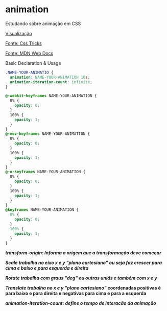 # animation

Estudando sobre animação em CSS

[Visualização](https://joaoquinto.github.io/Animation/animation/index.html)

[Fonte: Css Tricks](https://css-tricks.com/snippets/css/keyframe-animation-syntax/)

[Fonte: MDN Web Docs](https://developer.mozilla.org/en-US/docs/Web/CSS/transform)

Basic Declaration & Usage

```css
.NAME-YOUR-ANIMATIO {
  animation: NAME-YOUR-ANIMATION 10s;
  animation-iteration-count: infinite;
}

@-webkit-keyframes NAME-YOUR-ANIMATION {
  0% {
    opacity: 0;
  }
  100% {
    opacity: 1;
  }
}
@-moz-keyframes NAME-YOUR-ANIMATION {
  0% {
    opacity: 0;
  }
  100% {
    opacity: 1;
  }
}
@-o-keyframes NAME-YOUR-ANIMATION {
  0% {
    opacity: 0;
  }
  100% {
    opacity: 1;
  }
}
@keyframes NAME-YOUR-ANIMATION {
  0% {
    opacity: 0;
  }
  100% {
    opacity: 1;
  }
}
```

**_transform-origin: Informa a origem que a transformação deve começar_**

**_Scale trabalha no eixo x e y "plano cartesiano" ou seja faz crescer para cima e baixo e para esquerda e direita_**

**_Rotate trabalha com graus "deg" ou outras unids e também com x e y_**

**_Translate trabalha no x e y "plano cartesiano"_ coordenadas positivas é para baixo e para direita e negativas para cima e para a esquerda**

**_animation-iteration-count: define o tempo de interacão da animação_**
